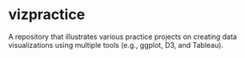 # vizpractice
A repository that illustrates various practice projects on creating data visualizations using multiple tools (e.g., ggplot, D3, and Tableau).
